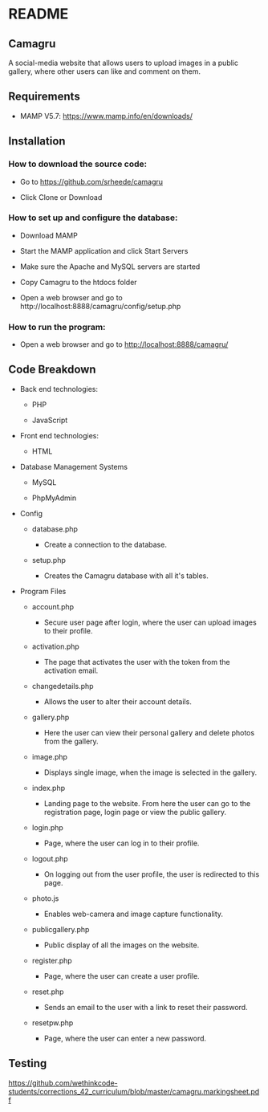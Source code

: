 # README

## Camagru

A social-media website that allows users to upload images in a public
gallery, where other users can like and comment on them.

## Requirements

-   MAMP V5.7: <https://www.mamp.info/en/downloads/>

## Installation

### How to download the source code:

-   Go to <https://github.com/srheede/camagru>

-   Click Clone or Download

### How to set up and configure the database:

-   Download MAMP

-   Start the MAMP application and click Start Servers

-   Make sure the Apache and MySQL servers are started

-   Copy Camagru to the htdocs folder

-   Open a web browser and go to
    http://localhost:8888/camagru/config/setup.php

### How to run the program:

-   Open a web browser and go to <http://localhost:8888/camagru/>

## Code Breakdown

-   Back end technologies:

    -   PHP

    -   JavaScript

-   Front end technologies:

    -   HTML

-   Database Management Systems

    -   MySQL

    -   PhpMyAdmin

-   Config

    -   database.php

        -   Create a connection to the database.

    -   setup.php

        -   Creates the Camagru database with all it's tables.

-   Program Files

    -   account.php

        -   Secure user page after login, where the user can upload
            images to their profile.

    -   activation.php

        -   The page that activates the user with the token from the
            activation email.

    -   changedetails.php

        -   Allows the user to alter their account details.

    -   gallery.php

        -   Here the user can view their personal gallery and delete
            photos from the gallery.

    -   image.php

        -   Displays single image, when the image is selected in the
            gallery.

    -   index.php

        -   Landing page to the website. From here the user can go to
            the registration page, login page or view the public
            gallery.

    -   login.php

        -   Page, where the user can log in to their profile.

    -   logout.php

        -   On logging out from the user profile, the user is redirected
            to this page.

    -   photo.js

        -   Enables web-camera and image capture functionality.

    -   publicgallery.php

        -   Public display of all the images on the website.

    -   register.php

        -   Page, where the user can create a user profile.

    -   reset.php

        -   Sends an email to the user with a link to reset their
            password.

    -   resetpw.php

        -   Page, where the user can enter a new password.

## Testing

<https://github.com/wethinkcode-students/corrections_42_curriculum/blob/master/camagru.markingsheet.pdf>
